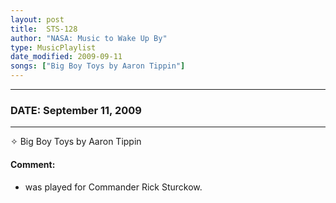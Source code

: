 ```yaml
---
layout: post
title:  STS-128
author: "NASA: Music to Wake Up By"
type: MusicPlaylist
date_modified: 2009-09-11
songs: ["Big Boy Toys by Aaron Tippin"]
---
```


----
### DATE: September 11, 2009
----
✧ Big Boy Toys by Aaron Tippin

#### Comment:
* was played for Commander Rick Sturckow.



<br/>
<center>
	<a target="_blank"
	   href="https://twitter.com/intent/tweet?hashtags=Space,NASA,Playlist,NASAWakeupCalls,SpaceProgram&text={{ page.author}}, '{{ page.songs.first }}' {{ page.title }}, {{ page.date | date: '%B %d, %Y' }}. {{ site.url }}{{ page.url }} @nasawakeupcalls">
	   <i class="fab fa-twitter" alt="Tweet this page" style="font-size: 1.3em;"></i>
	</a>
	&nbsp; 	<i class="fas fa-user-astronaut" style="font-size: 1.5em;"></i> &nbsp;
    <a type="amzn" search="'Big Boy Toys by Aaron Tippin'" category="popular music">
        <i class="fab fa-amazon" style="font-size: 1.3em;"></i>
    </a>
</center>
